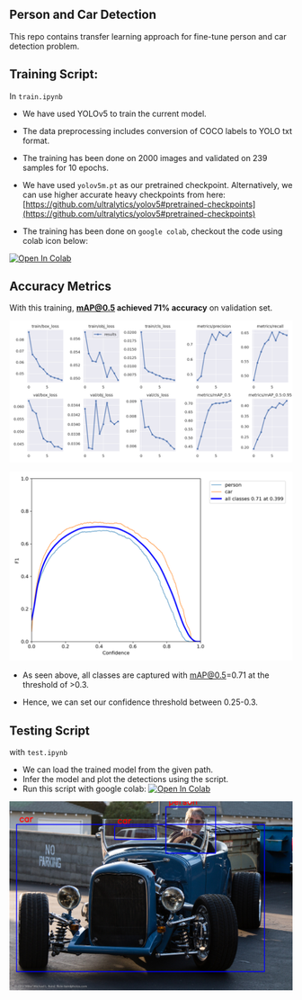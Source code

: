   

## Person and Car Detection

  

  

This repo contains transfer learning approach for fine-tune person and car detection problem.

  

## Training Script:

In `train.ipynb`

- We have used YOLOv5 to train the current model.

- The data preprocessing includes conversion of COCO labels to YOLO txt format.

- The training has been done on 2000 images and validated on 239 samples for 10 epochs.

- We have used `yolov5m.pt` as our pretrained checkpoint. Alternatively, we can use higher accurate heavy checkpoints from here: [https://github.com/ultralytics/yolov5#pretrained-checkpoints](https://github.com/ultralytics/yolov5#pretrained-checkpoints)

- The training has been done on `google colab`, checkout the code using colab icon below:

[![Open In Colab](https://colab.research.google.com/assets/colab-badge.svg)](https://colab.research.google.com/github/KananVyas/person_car_detection_yolov5/blob/master/train.ipynb)

  

## Accuracy Metrics

  

With this training, **mAP@0.5 achieved 71% accuracy** on validation set.

  

![alt text](https://github.com/KananVyas/person_car_detection_yolov5/blob/master/metrics/results.png?raw=true)

  

![alt text](https://github.com/KananVyas/person_car_detection_yolov5/blob/master/metrics/F1_curve.png?raw=true)

  

- As seen above, all classes are captured with mAP@0.5=0.71 at the threshold of >0.3.

- Hence, we can set our confidence threshold between 0.25-0.3.

## Testing Script

 with `test.ipynb`

 - We can load the trained model from the given path.
 - Infer the model and plot the detections using the script.
 - Run this script with google colab: [![Open In Colab](https://colab.research.google.com/assets/colab-badge.svg)](https://colab.research.google.com/github/KananVyas/person_car_detection_yolov5/blob/master/test.ipynb)

![alt text](https://github.com/KananVyas/person_car_detection_yolov5/blob/master/metrics/output.png?raw=true)
 


